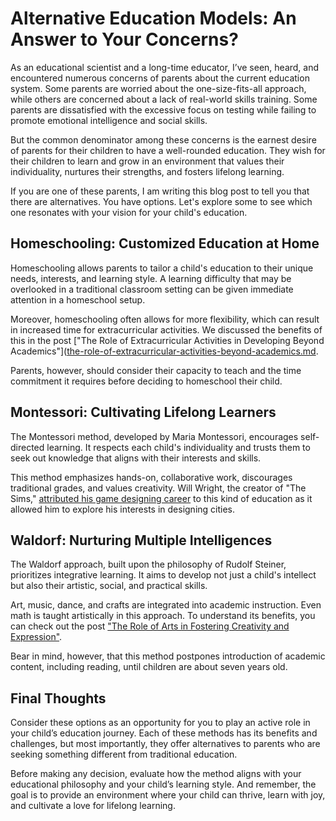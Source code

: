 # Alternative Education Models: An Answer to Your Concerns?

As an educational scientist and a long-time educator, I’ve seen, heard, and encountered numerous concerns of parents about the current education system. Some parents are worried about the one-size-fits-all approach, while others are concerned about a lack of real-world skills training. Some parents are dissatisfied with the excessive focus on testing while failing to promote emotional intelligence and social skills.

But the common denominator among these concerns is the earnest desire of parents for their children to have a well-rounded education. They wish for their children to learn and grow in an environment that values their individuality, nurtures their strengths, and fosters lifelong learning.

If you are one of these parents, I am writing this blog post to tell you that there are alternatives. You have options. Let's explore some to see which one resonates with your vision for your child's education.

## Homeschooling: Customized Education at Home

Homeschooling allows parents to tailor a child's education to their unique needs, interests, and learning style. A learning difficulty that may be overlooked in a traditional classroom setting can be given immediate attention in a homeschool setup.

Moreover, homeschooling often allows for more flexibility, which can result in increased time for extracurricular activities. We discussed the benefits of this in the post ["The Role of Extracurricular Activities in Developing Beyond Academics"]([the-role-of-extracurricular-activities-beyond-academics.md](/xedublog/holistic-development/the-role-of-extracurricular-activities-beyond-academics.html).

Parents, however, should consider their capacity to teach and the time commitment it requires before deciding to homeschool their child.

## Montessori: Cultivating Lifelong Learners

The Montessori method, developed by Maria Montessori, encourages self-directed learning. It respects each child's individuality and trusts them to seek out knowledge that aligns with their interests and skills.

This method emphasizes hands-on, collaborative work, discourages traditional grades, and values creativity. Will Wright, the creator of "The Sims," [attributed his game designing career](https://www.wsj.com/articles/SB10001424052702304911104576445862242908294) to this kind of education as it allowed him to explore his interests in designing cities.

## Waldorf: Nurturing Multiple Intelligences

The Waldorf approach, built upon the philosophy of Rudolf Steiner, prioritizes integrative learning. It aims to develop not just a child's intellect but also their artistic, social, and practical skills.

Art, music, dance, and crafts are integrated into academic instruction. Even math is taught artistically in this approach. To understand its benefits, you can check out the post ["The Role of Arts in Fostering Creativity and Expression"](/xedublog/holistic-development/role-of-art-in-fostering-creativity-and-expression.html).

Bear in mind, however, that this method postpones introduction of academic content, including reading, until children are about seven years old.

## Final Thoughts

Consider these options as an opportunity for you to play an active role in your child’s education journey. Each of these methods has its benefits and challenges, but most importantly, they offer alternatives to parents who are seeking something different from traditional education.

Before making any decision, evaluate how the method aligns with your educational philosophy and your child’s learning style. And remember, the goal is to provide an environment where your child can thrive, learn with joy, and cultivate a love for lifelong learning.